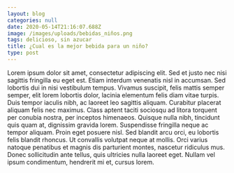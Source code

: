 ```yaml
---
layout: blog
categories: null
date: 2020-05-14T21:16:07.688Z
image: /images/uploads/bebidas_niños.png
tags: delicioso, sin azucar
title: ¿Cual es la mejor bebida para un niño?
type: post
---
```

Lorem ipsum dolor sit amet, consectetur adipiscing elit. Sed et justo nec nisi sagittis fringilla eu eget est. Etiam interdum venenatis nisl in accumsan. Sed lobortis dui in nisi vestibulum tempus. Vivamus suscipit, felis mattis semper semper, elit lorem lobortis dolor, lacinia elementum felis diam vitae turpis. Duis tempor iaculis nibh, ac laoreet leo sagittis aliquam. Curabitur placerat aliquam felis nec maximus. Class aptent taciti sociosqu ad litora torquent per conubia nostra, per inceptos himenaeos. Quisque nulla nibh, tincidunt quis quam at, dignissim gravida lorem. Suspendisse fringilla neque ac tempor aliquam. Proin eget posuere nisl. Sed blandit arcu orci, eu lobortis felis blandit rhoncus. Ut convallis volutpat neque at mollis. Orci varius natoque penatibus et magnis dis parturient montes, nascetur ridiculus mus. Donec sollicitudin ante tellus, quis ultricies nulla laoreet eget. Nullam vel ipsum condimentum, hendrerit mi et, cursus lorem.